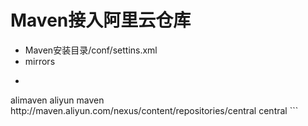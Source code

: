 # Maven接入阿里云仓库

* Maven安装目录/conf/settins.xml
* mirrors
*   ```text
  <mirrors>
      <mirror>
          <id>alimaven</id>
          <name>aliyun maven</name>
          <url>http://maven.aliyun.com/nexus/content/repositories/central</url>
          <mirrorOf>central</mirrorOf>        
      </mirror>
  </mirrors>
  ```

